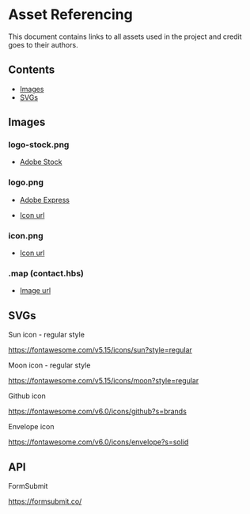 # Asset Referencing

This document contains links to all assets used in the project and credit goes to their authors.

## Contents

- [Images](#images)
- [SVGs](#svgs)

## Images

### logo-stock.png

- [Adobe Stock](https://stock.adobe.com/search?k=placeholder&asset_id=248426448)

### logo.png

- [Adobe Express](https://express.adobe.com/express-apps/logo-maker/preview)

- [Icon url](https://thenounproject.com/term/computer/19562) 

### icon.png

- [Icon url](https://thenounproject.com/term/computer/19562) 

### .map (contact.hbs)

- [Image url](https://commons.wikimedia.org/wiki/File:South_West_England_districts_2011_map.svg)

## SVGs

Sun icon - regular style

https://fontawesome.com/v5.15/icons/sun?style=regular

Moon icon - regular style

https://fontawesome.com/v5.15/icons/moon?style=regular

Github icon

https://fontawesome.com/v6.0/icons/github?s=brands

Envelope icon

https://fontawesome.com/v6.0/icons/envelope?s=solid

## API

FormSubmit

https://formsubmit.co/